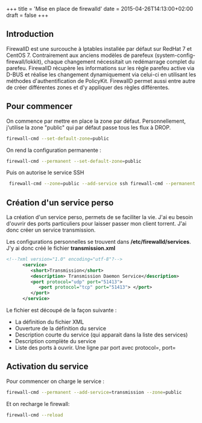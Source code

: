 +++
title = 'Mise en place de firewalld'
date = 2015-04-26T14:13:00+02:00
draft = false
+++

## Introduction

FirewallD est une surcouche à Iptables installée par défaut sur RedHat 7 et CentOS 7. Contrairement aux anciens modèles de parefeux (system-config-firewall/lokkit), chaque changement nécessitait un redémarrage complet du parefeu.
FirewallD récupère les informations sur les règle parefeu active via D-BUS et réalise les changement dynamiquement via celui-ci en utilisant les méthodes d'authentification de PolicyKit.
FirewallD permet aussi entre autre de créer différentes zones et d'y appliquer des règles différentes.

## Pour commencer

On commence par mettre en place la zone par défaut. Personnellement, j'utilise la zone "public" qui par défaut passe tous les flux à DROP.

```bash
firewall-cmd --set-default-zone=public
```
 
On rend la configuration permanente :

```bash
firewall-cmd --permanent --set-default-zone=public
```
 
Puis on autorise le service SSH

```bash
 firewall-cmd --zone=public --add-service ssh firewall-cmd --permanent --zone=public --add-service ssh
```
 
## Création d'un service perso

La création d'un service perso, permets de se faciliter la vie. J'ai eu besoin d'ouvrir des ports particuliers pour laisser passer mon client torrent.
J'ai donc créer un service transmission.

Les configurations personnelles se trouvent dans **/etc/firewalld/services**. J'y ai donc créé le fichier **transmission.xml**

```xml
<!--?xml version="1.0" encoding="utf-8"?--> 
      <service>
         <short>Transmission</short>
         <description> Transmission Daemon Service</description>
         <port protocol="udp" port="51413">
            <port protocol="tcp" port="51413"> </port>
         </port>
      </service>
```

Le fichier est découpé de la façon suivante :

* La définition du fichier XML
* Ouverture de la définition du service
* Description courte du service (qui apparait dans la liste des services)
* Description complète du service
* Liste des ports à ouvrir. Une ligne par port avec protocol=, port=

## Activation du service

Pour commencer on charge le service :

```bash 
firewall-cmd --permanent --add-service=transmission --zone=public
```

Et on recharge le firewall:

```bash
firewall-cmd --reload
```
